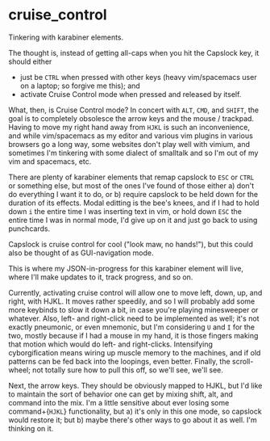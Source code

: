 # cruise_control

Tinkering with karabiner elements. 

The thought is, instead of getting all-caps when you hit the Capslock key, it should either
- just be `CTRL` when pressed with other keys (heavy vim/spacemacs user on a laptop; so forgive me this); and
- activate Cruise Control mode when pressed and released by itself.

What, then, is Cruise Control mode? In concert with `ALT`, `CMD`, and `SHIFT`, the goal is to completely obsolesce the arrow keys and the mouse / trackpad. Having to move my right hand away from `HJKL` is such an inconvenience, and while vim/spacemacs as my editor and various vim plugins in various browsers go a long way, some websites don't play well with vimium, and sometimes I'm tinkering with some dialect of smalltalk and so I'm out of my vim and spacemacs, etc.

There are plenty of karabiner elements that remap capslock to `ESC` or `CTRL` or something else, but most of the ones I've found of those either a) don't do everything I want it to do, or b) require capslock to be held down for the duration of its effects. Modal editting is the bee's knees, and if I had to hold down `i` the entire time I was inserting text in vim, or hold down `ESC` the entire time I was in normal mode, I'd give up on it and just go back to using punchcards. 

Capslock is cruise control for cool ("look maw, no hands!"), but this could also be thought of as GUI-navigation mode.

This is where my JSON-in-progress for this karabiner element will live, where I'll make updates to it, track progress, and so on.

Currently, activating cruise control will allow one to move left, down, up, and right, with HJKL. It moves rather speedily, and so I will probably add some more keybinds to slow it down a bit, in case you're playing minesweeper or whatever. Also, left- and right-click need to be implemented as well; it's not exactly pneumonic, or even mnemonic, but I'm considering `U` and `I` for the two, mostly because if I had a mouse in my hand, it is those fingers making that motion which would do left- and right-clicks. Intensifying cyborgification means wiring up muscle memory to the machines, and if old patterns can be fed back into the loopings, even better. Finally, the scroll-wheel; not totally sure how to pull this off, so we'll see, we'll see.

Next, the arrow keys. They should be obviously mapped to HJKL, but I'd like to maintain the sort of behavior one can get by mixing shift, alt, and command into the mix. I'm a little sensitive about ever losing some command+{`HJKL`} functionality, but a) it's only in this one mode, so capslock would restore it; but b) maybe there's other ways to go about it as well. I'm thinking on it.
